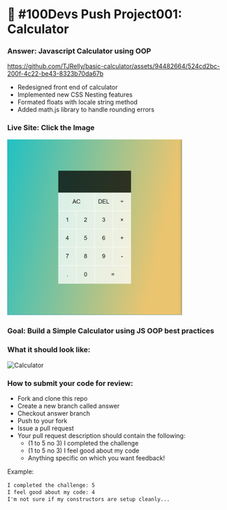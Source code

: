 # 🔢 #100Devs Push Project001: Calculator

### Answer: Javascript Calculator using OOP

https://github.com/TJRelly/basic-calculator/assets/94482664/524cd2bc-200f-4c22-be43-8323b70da67b

- Redesigned front end of calculator
- Implemented new CSS Nesting features
- Formated floats with locale string method
- Added math.js library to handle rounding errors

### Live Site: Click the Image

<a href = "https://tjrelly.github.io/basic-calculator/" target = "_blank"><img src="calculator.png" alt="100Devs Calculator" width="400"/></a>

### Goal: Build a Simple Calculator using JS OOP best practices

### What it should look like:

![Calculator](calculator.jpg)

### How to submit your code for review:

- Fork and clone this repo
- Create a new branch called answer
- Checkout answer branch
- Push to your fork
- Issue a pull request
- Your pull request description should contain the following:
  - (1 to 5 no 3) I completed the challenge
  - (1 to 5 no 3) I feel good about my code
  - Anything specific on which you want feedback!

Example:
```
I completed the challenge: 5
I feel good about my code: 4
I'm not sure if my constructors are setup cleanly...
```
